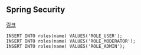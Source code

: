 ## Spring Security

[링크](https://www.bezkoder.com/spring-boot-jwt-authentication/)

```
INSERT INTO roles(name) VALUES('ROLE_USER');
INSERT INTO roles(name) VALUES('ROLE_MODERATOR');
INSERT INTO roles(name) VALUES('ROLE_ADMIN');
```
